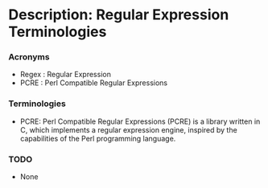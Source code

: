 # Description: Regular Expression Terminologies

### Acronyms
* Regex     : Regular Expression
* PCRE      : Perl Compatible Regular Expressions

### Terminologies
* PCRE: Perl Compatible Regular Expressions (PCRE) is a library written in C, which implements a regular expression 
  engine, inspired by the capabilities of the Perl programming language.

### TODO
* None
